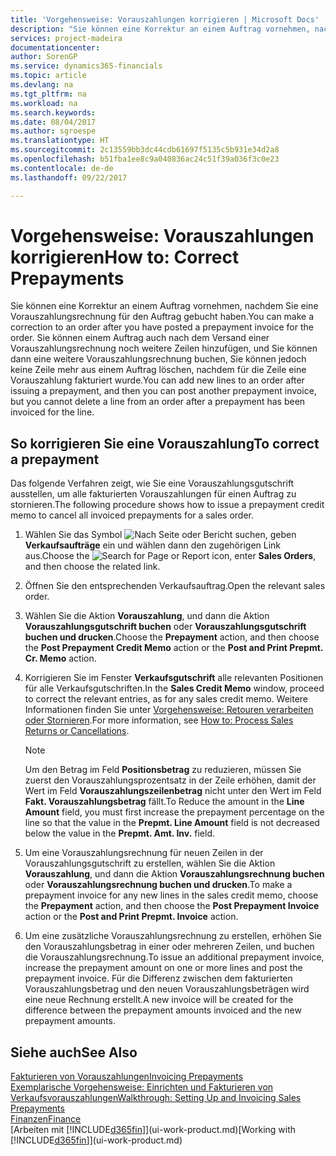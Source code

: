 ```yaml
---
title: 'Vorgehensweise: Vorauszahlungen korrigieren | Microsoft Docs'
description: "Sie können eine Korrektur an einem Auftrag vornehmen, nachdem Sie eine Vorauszahlungsrechnung für den Auftrag gebucht haben. Sie können einem Auftrag nach der Leistung einer Vorauszahlungsrechnung weitere Zeilen hinzufügen und dann eine weitere Vorauszahlungsrechnung buchen. Sie können jedoch keine Zeile mehr aus einem Auftrag löschen, nachdem für die Zeile eine Vorauszahlung fakturiert wurde."
services: project-madeira
documentationcenter: 
author: SorenGP
ms.service: dynamics365-financials
ms.topic: article
ms.devlang: na
ms.tgt_pltfrm: na
ms.workload: na
ms.search.keywords: 
ms.date: 08/04/2017
ms.author: sgroespe
ms.translationtype: HT
ms.sourcegitcommit: 2c13559bb3dc44cdb61697f5135c5b931e34d2a8
ms.openlocfilehash: b51fba1ee8c9a040836ac24c51f39a036f3c0e23
ms.contentlocale: de-de
ms.lasthandoff: 09/22/2017

---
```

# <a name="how-to-correct-prepayments"></a><span data-ttu-id="f0474-104">Vorgehensweise: Vorauszahlungen korrigieren</span><span class="sxs-lookup"><span data-stu-id="f0474-104">How to: Correct Prepayments</span></span>
<span data-ttu-id="f0474-105">Sie können eine Korrektur an einem Auftrag vornehmen, nachdem Sie eine Vorauszahlungsrechnung für den Auftrag gebucht haben.</span><span class="sxs-lookup"><span data-stu-id="f0474-105">You can make a correction to an order after you have posted a prepayment invoice for the order.</span></span> <span data-ttu-id="f0474-106">Sie können einem Auftrag auch nach dem Versand einer Vorauszahlungsrechnung noch weitere Zeilen hinzufügen, und Sie können dann eine weitere Vorauszahlungsrechnung buchen, Sie können jedoch keine Zeile mehr aus einem Auftrag löschen, nachdem für die Zeile eine Vorauszahlung fakturiert wurde.</span><span class="sxs-lookup"><span data-stu-id="f0474-106">You can add new lines to an order after issuing a prepayment, and then you can post another prepayment invoice, but you cannot delete a line from an order after a prepayment has been invoiced for the line.</span></span>  

## <a name="to-correct-a-prepayment"></a><span data-ttu-id="f0474-107">So korrigieren Sie eine Vorauszahlung</span><span class="sxs-lookup"><span data-stu-id="f0474-107">To correct a prepayment</span></span>
<span data-ttu-id="f0474-108">Das folgende Verfahren zeigt, wie Sie eine Vorauszahlungsgutschrift ausstellen, um alle fakturierten Vorauszahlungen für einen Auftrag zu stornieren.</span><span class="sxs-lookup"><span data-stu-id="f0474-108">The following procedure shows how to issue a prepayment credit memo to cancel all invoiced prepayments for a sales order.</span></span>  
1. <span data-ttu-id="f0474-109">Wählen Sie das Symbol ![Nach Seite oder Bericht suchen](media/ui-search/search_small.png "Symbol Nach Seite oder Bericht suchen"), geben **Verkaufsaufträge** ein und wählen dann den zugehörigen Link aus.</span><span class="sxs-lookup"><span data-stu-id="f0474-109">Choose the ![Search for Page or Report](media/ui-search/search_small.png "Search for Page or Report icon") icon, enter **Sales Orders**, and then choose the related link.</span></span>  
2. <span data-ttu-id="f0474-110">Öffnen Sie den entsprechenden Verkaufsauftrag.</span><span class="sxs-lookup"><span data-stu-id="f0474-110">Open the relevant sales order.</span></span>
3. <span data-ttu-id="f0474-111">Wählen Sie die Aktion **Vorauszahlung**, und dann die Aktion **Vorauszahlungsgutschrift buchen** oder **Vorauszahlungsgutschrift buchen und drucken**.</span><span class="sxs-lookup"><span data-stu-id="f0474-111">Choose the **Prepayment** action, and then choose the **Post Prepayment Credit Memo** action or the **Post and Print Prepmt. Cr. Memo** action.</span></span>  
4. <span data-ttu-id="f0474-112">Korrigieren Sie im Fenster **Verkaufsgutschrift** alle relevanten Positionen für alle Verkaufsgutschriften.</span><span class="sxs-lookup"><span data-stu-id="f0474-112">In the **Sales Credit Memo** window, proceed to correct the relevant entries, as for any sales credit memo.</span></span> <span data-ttu-id="f0474-113">Weitere Informationen finden Sie unter [Vorgehensweise: Retouren verarbeiten oder Stornieren](sales-how-process-sales-returns-cancellations.md).</span><span class="sxs-lookup"><span data-stu-id="f0474-113">For more information, see [How to: Process Sales Returns or Cancellations](sales-how-process-sales-returns-cancellations.md).</span></span>     

    > [!NOTE]  
    > <span data-ttu-id="f0474-114">Um den Betrag im Feld **Positionsbetrag** zu reduzieren, müssen Sie zuerst den Vorauszahlungsprozentsatz in der Zeile erhöhen, damit der Wert im Feld **Vorauszahlungszeilenbetrag** nicht unter den Wert im Feld **Fakt. Vorauszahlungsbetrag** fällt.</span><span class="sxs-lookup"><span data-stu-id="f0474-114">To Reduce the amount in the **Line Amount** field, you must first increase the prepayment percentage on the line so that the value in the **Prepmt. Line Amount** field is not decreased below the value in the **Prepmt. Amt. Inv.** field.</span></span>

5. <span data-ttu-id="f0474-115">Um eine Vorauszahlungsrechnung für neuen Zeilen in der Vorauszahlungsgutschrift zu erstellen, wählen Sie die Aktion **Vorauszahlung**, und dann die Aktion **Vorauszahlungsrechnung buchen** oder **Vorauszahlungsrechnung buchen und drucken**.</span><span class="sxs-lookup"><span data-stu-id="f0474-115">To make a prepayment invoice for any new lines in the sales credit memo, choose the **Prepayment** action, and then choose the **Post Prepayment Invoice** action or the **Post and Print Prepmt. Invoice** action.</span></span>  
6. <span data-ttu-id="f0474-116">Um eine zusätzliche Vorauszahlungsrechnung zu erstellen, erhöhen Sie den Vorauszahlungsbetrag in einer oder mehreren Zeilen, und buchen die Vorauszahlungsrechnung.</span><span class="sxs-lookup"><span data-stu-id="f0474-116">To issue an additional prepayment invoice, increase the prepayment amount on one or more lines and post the prepayment invoice.</span></span> <span data-ttu-id="f0474-117">Für die Differenz zwischen dem fakturierten Vorauszahlungsbetrag und den neuen Vorauszahlungsbeträgen wird eine neue Rechnung erstellt.</span><span class="sxs-lookup"><span data-stu-id="f0474-117">A new invoice will be created for the difference between the prepayment amounts invoiced and the new prepayment amounts.</span></span>  

## <a name="see-also"></a><span data-ttu-id="f0474-118">Siehe auch</span><span class="sxs-lookup"><span data-stu-id="f0474-118">See Also</span></span>  
[<span data-ttu-id="f0474-119">Fakturieren von Vorauszahlungen</span><span class="sxs-lookup"><span data-stu-id="f0474-119">Invoicing Prepayments</span></span>](finance-invoice-prepayments.md)  
[<span data-ttu-id="f0474-120">Exemplarische Vorgehensweise: Einrichten und Fakturieren von Verkaufsvorauszahlungen</span><span class="sxs-lookup"><span data-stu-id="f0474-120">Walkthrough: Setting Up and Invoicing Sales Prepayments</span></span>](walkthrough-setting-up-and-invoicing-sales-prepayments.md)  
[<span data-ttu-id="f0474-121">Finanzen</span><span class="sxs-lookup"><span data-stu-id="f0474-121">Finance</span></span>](finance.md)  
<span data-ttu-id="f0474-122">[Arbeiten mit [!INCLUDE[d365fin](includes/d365fin_md.md)]](ui-work-product.md)</span><span class="sxs-lookup"><span data-stu-id="f0474-122">[Working with [!INCLUDE[d365fin](includes/d365fin_md.md)]](ui-work-product.md)</span></span>

